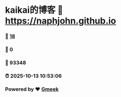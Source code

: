 # kaikai的博客 :link: https://naphjohn.github.io 
### :page_facing_up: [18](https://naphjohn.github.io/tag.html) 
### :speech_balloon: 0 
### :hibiscus: 93348 
### :alarm_clock: 2025-10-13 10:53:06 
### Powered by :heart: [Gmeek](https://github.com/Meekdai/Gmeek)
